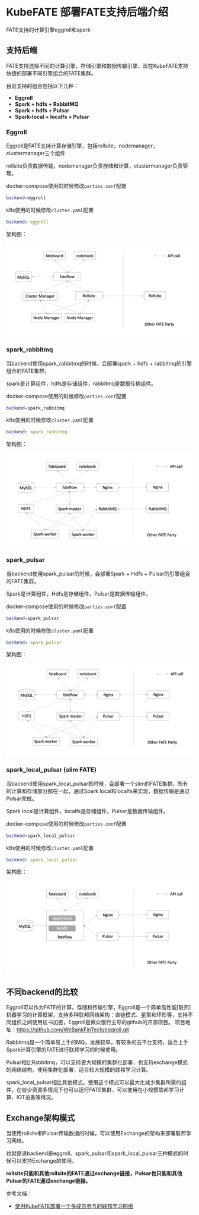 # KubeFATE 部署FATE支持后端介绍

FATE支持的计算引擎eggroll和spark

## 支持后端

FATE支持选择不同的计算引擎，存储引擎和数据传输引擎，现在KubeFATE支持快捷的部署不同引擎组合的FATE集群。

目前支持的组合包括以下几种：

- **Eggroll**
- **Spark + hdfs + RabbitMQ**
- **Spark + hdfs + Pulsar**
- **Spark-local + localfs + Pulsar**

### Eggroll

Eggroll是FATE支持计算存储引擎，包括rollsite，nodemanager，clustermanager三个组件

rollsite负责数据传输，nodemanager负责存储和计算，clustermanager负责管理。

docker-compose使用的时候修改`parties.conf`配置

```bash
backend=eggroll
```

k8s使用的时候修改`cluster.yaml`配置

```yaml
backend: eggroll
```

架构图：

<div align="center">
  <img src="./images/arch_eggroll.png" />
</div>

### spark_rabbitmq

当backend使用spark_rabbitmq的时候，会部署spark + hdfs + rabbitmq的引擎组合的FATE集群。

spark是计算组件，hdfs是存储组件，rabbitmq是数据传输组件。

docker-compose使用的时候修改`parties.conf`配置

```bash
backend=spark_rabbitmq
```

k8s使用的时候修改`cluster.yaml`配置

```yaml
backend: spark_rabbitmq
```

架构图：

<div align="center">
  <img src="./images/arch_spark_rabbitmq.png">
</div>

### spark_pulsar

当backend使用spark_pulsar的时候，会部署Spark + Hdfs + Pulsar的引擎组合的FATE集群。

Spark是计算组件，Hdfs是存储组件，Pulsar是数据传输组件。

docker-compose使用的时候修改`parties.conf`配置

```bash
backend=spark_pulsar
```

k8s使用的时候修改`cluster.yaml`配置

```yaml
backend: spark_pulsar
```

架构图：

<div align="center">
  <img src="./images/arch_spark_pulsar.png">
</div>

### spark_local_pulsar (slim FATE)

当backend使用spark_local_pulsar的时候，会部署一个slim的FATE集群。所有的计算和存储部分都在一起，通过Spark local和localfs来实现，数据传输是通过Pulsar完成。

Spark local是计算组件，localfs是存储组件，Pulsar是数据传输组件。

docker-compose使用的时候修改`parties.conf`配置

```bash
backend=spark_local_pulsar
```

k8s使用的时候修改`cluster.yaml`配置

```yaml
backend: spark_local_pulsar
```

架构图：

<div align="center">
  <img src="./images/arch_slim.png">
</div>

## 不同backend的比较

Eggroll可以作为FATE的计算，存储和传输引擎，Eggroll是一个简单高性能[联邦]机器学习的计算框架，支持多种联邦网络架构：直链模式、星型和环形等，支持不同组织之间使用证书加密，Eggroll是微众银行主导的github的开源项目。
项目地址：<https://github.com/WeBankFinTech/eggroll.git>

Rabbitmq是一个简单易上手的MQ，发展较早，有较多的云平台支持，适合上手Spark计算引擎的FATE进行联邦学习的时候使用。

Pulsar相比Rabbitmq，可以支持更大规模的集群化部署，也支持exchange模式的网络结构。使用集群化部署，适合较大规模的联邦学习计算。

spark_local_pulsar相比其他模式，使用这个模式可以最大化减少集群所需的组件，在较少资源多情况下也可以运行FATE集群，可以使用在小规模联邦学习计算，IOT设备等情况。

## Exchange架构模式

当使用rollsite和Pulsar传输数据的时候，可以使用Exchange的架构来部署联邦学习网络。

也就是说backend是eggroll、spark_pulsar和spark_local_pulsar三种模式的时候可以支持Exchange的使用。

**rollsite只能和其他rollsite的FATE通过exchange链接，Pulsar也只能和其他Pulsar的FATE通过exchange链接。**


参考文档：

- [使用KubeFATE部署一个多成员参与的联邦学习网络](https://github.com/FederatedAI/KubeFATE/wiki/%E4%BD%BF%E7%94%A8KubeFATE%E9%83%A8%E7%BD%B2%E4%B8%80%E4%B8%AA%E5%A4%9A%E6%88%90%E5%91%98%E5%8F%82%E4%B8%8E%E7%9A%84%E8%81%94%E9%82%A6%E5%AD%A6%E4%B9%A0%E7%BD%91%E7%BB%9C)
